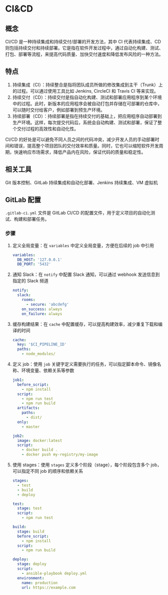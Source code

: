 # CI&CD

## 概念

CI/CD 是一种持续集成和持续交付/部署的开发方法，其中 CI 代表持续集成、CD 则包括持续交付和持续部署。它是指在软件开发过程中，通过自动化构建、测试、打包、部署等流程，来提高代码质量、加快交付速度和降低发布风险的一种方法。

## 特点

1. 持续集成（CI）：持续整合是指将团队成员所做的修改集成到主干（Trunk）上的过程。可以通过使用工具比如 Jenkins, CircleCI 和 Travis CI 等来实现。
2. 持续交付（CD）：持续交付是指自动化构建、测试和部署应用程序到某个环境中的过程。此时，新版本的应用程序会被自动打包并存储在可部署的仓库中，可以随时交付给客户，例如部署到预生产环境。
3. 持续部署（CD）：持续部署是指在持续交付的基础上，把应用程序自动部署到生产环境。这样，每次提交代码后，系统会自动构建、测试和部署，保证了整个交付过程的高效性和自动化性。

CI/CD 的好处是可以避免不同人员之间的代码冲突，减少开发人员的手动部署时间和错误，提高整个项目团队的交付效率和质量。同时，它也可以缩短软件开发周期，快速响应市场需求，降低产品内在风险，保证代码的质量和稳定性。

## 相关工具

Git 版本控制、GitLab 持续集成和自动化部署、Jenkins 持续集成、VM 虚拟机

## GitLab 配置

`.gitlab-ci.yml` 文件是 GitLab CI/CD 的配置文件，用于定义项目的自动化测试、构建和部署任务。

### 步骤

1. 定义全局变量：在 `variables` 中定义全局变量，方便在后续的 job 中引用

   ```yml
   variables:
     DB_HOST: '127.0.0.1'
     DB_PORT: '5432'
   ```

2. 通知 Slack：在 `notify` 中配置 Slack 通知，可以通过 webhook 发送信息到指定的 Slack 频道

   ```yml
   notify:
     slack:
       rooms:
         - secure: 'abcdefg'
       on_success: always
       on_failure: always
   ```

3. 缓存构建结果：在 `cache` 中配置缓存，可以提高构建效率，减少重复下载和编译的时间

   ```yml
   cache:
     key: '$CI_PIPELINE_ID'
     paths:
       - node_modules/
   ```

4. 定义 job：使用 `job` 关键字定义需要执行的任务，可以指定脚本命令、镜像名称、环境变量、依赖关系等参数

   ```yml
   job1:
     before_script:
       - npm install
     script:
       - npm run test
       - npm run build
     artifacts:
       paths:
         - dist/
     only:
       - master

   job2:
     image: docker:latest
     script:
       - docker build .
       - docker push my-registry/my-image
   ```

5. 使用 stages：使用 `stages` 定义多个阶段（stage），每个阶段包含多个 job，可以指定不同 job 的顺序和依赖关系

   ```yml
   stages:
     - test
     - build
     - deploy

   test:
     stage: test
     script:
       - npm run test

   build:
     stage: build
     before_script:
       - npm install
     script:
       - npm run build

   deploy:
     stage: deploy
     script:
       - ansible-playbook deploy.yml
     environment:
       name: production
       url: https://example.com
   ```
